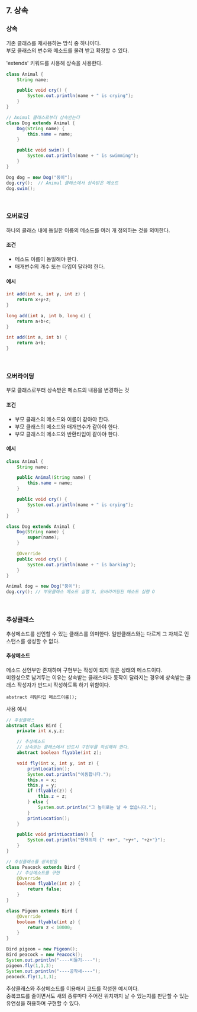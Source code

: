 ## 7. 상속

### 상속
기존 클래스를 재사용하는 방식 중 하나이다.  
부모 클래스의 변수와 메소드를 물려 받고 확장할 수 있다.

'extends' 키워드를 사용해 상속을 사용한다.
``` java
class Animal {
    String name;

    public void cry() {
        System.out.println(name + " is crying");
    }
}

// Animal 클래스로부터 상속받는다
class Dog extends Animal {
    Dog(String name) {
        this.name = name;
    }

    public void swim() {
        System.out.println(name + " is swimming");
    }
}
```

``` java
Dog dog = new Dog("뚱이");
dog.cry();  // Animal 클래스에서 상속받은 메소드
dog.swim();
```

<br>

### 오버로딩
하나의 클래스 내에 동일한 이름의 메소드를 여러 개 정의하는 것을 의미한다.

#### 조건
- 메소드 이름이 동일해야 한다.
- 매개변수의 개수 또는 타입이 달라야 한다.

#### 예시
``` java
int add(int x, int y, int z) {
    return x+y+z;
}

long add(int a, int b, long c) {
    return a+b+c;
}

int add(int a, int b) {
    return a+b;
}
```

<br>

### 오버라이딩
부모 클래스로부터 상속받은 메소드의 내용을 변경하는 것

#### 조건
- 부모 클래스의 메소드와 이름이 같아야 한다.
- 부모 클래스의 메소드와 매개변수가 같아야 한다.
- 부모 클래스의 메소드와 반환타입이 같아야 한다.

#### 예시
``` java
class Animal {
    String name;

    public Animal(String name) {
        this.name = name;
    }

    public void cry() {
        System.out.println(name + " is crying");
    }
}

class Dog extends Animal {
    Dog(String name) {
        super(name);
    }

    @Override
    public void cry() {
        System.out.println(name + " is barking");
    }
}
```

``` java
Animal dog = new Dog("뚱이");
dog.cry(); // 부모클래스 메소드 실행 X, 오버라이딩된 메소드 실행 O
```

<br>

### 추상클래스
추상메소드를 선언할 수 있는 클래스를 의미한다.
일반클래스와는 다르게 그 자체로 인스턴스를 생성할 수 없다.

#### 추상메소드
메소드 선언부만 존재하며 구현부는 작성이 되지 않은 상태의 메소드이다.  
미완성으로 남겨두는 이유는 상속받는 클래스마다 동작이 달라지는 경우에 상속받는 클래스 작성자가 반드시 작성하도록 하기 위함이다.

```
abstract 리턴타입 메소드이름();
```

사용 예시
``` java
// 추상클래스
abstract class Bird {
    private int x,y,z;

    // 추상메소드
    // 상속받는 클래스에서 반드시 구현부를 작성해야 한다.
    abstract boolean flyable(int z);

    void fly(int x, int y, int z) {
        printLocation();
        System.out.println("이동합니다.");
        this.x = x;
        this.y = y;
        if (flyable(z)) {
            this.z = z;
        } else {
            System.out.println("그 높이로는 날 수 없습니다.");
        }
        printLocation();
    }

    public void printLocation() {
        System.out.println("현재위치 {" +x+", "+y+", "+z+"}");
    }
}
```


``` java
// 추상클래스를 상속받음
class Peacock extends Bird {
    // 추상메소드를 구현
    @Override
    boolean flyable(int z) {
        return false;
    }
}

class Pigeon extends Bird {
    @Override
    boolean flyable(int z) {
        return z < 10000;
    }
}
```

``` java
Bird pigeon = new Pigeon();
Bird peacock = new Peacock();
System.out.println("----비둘기----");
pigeon.fly(1,1,3);
System.out.println("----공작새----");
peacock.fly(1,1,3);
```

추상클래스와 추상메소드를 이용해서 코드를 작성한 예시이다.  
중복코드를 줄이면서도 새의 종류마다 주어진 위치까지 날 수 있는지를 판단할 수 있는 유연성을 허용하며 구현할 수 있다.